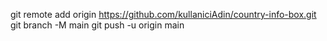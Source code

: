 git remote add origin https://github.com/kullaniciAdin/country-info-box.git
git branch -M main
git push -u origin main
